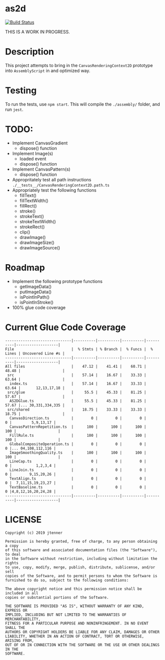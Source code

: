 # as2d

[![Build Status](https://travis-ci.org/as2d/as2d.svg?branch=master)](https://travis-ci.org/as2d/as2d)

THIS IS A WORK IN PROGRESS.

# Description

This project attempts to bring in the `CanvasRenderingContext2D` prototype into `AssemblyScript` in
and optimized way.

# Testing

To run the tests, use `npm start`. This will compile the `./assembly/` folder, and run `jest`.

# TODO:

- Implement CanvasGradient
  - dispose() function
- Implement Image(s)
  - loaded event
  - dispose() function
- Implement CanvasPattern(s)
  - dispose() function
- Appropritately test all path instructions `./__tests__/CanvasRenderingContext2D.path.ts`
- Appropriately test the following functions
  - fillText()
  - fillTextWidth()
  - fillRect()
  - stroke()
  - strokeText()
  - strokeTextWidth()
  - strokeRect()
  - clip()
  - drawImage()
  - drawImageSize()
  - drawImageSource()


# Roadmap

- Implement the following prototype functions
  - getImageData()
  - putImageData()
  - isPointInPath()
  - isPointInStroke()
- 100% glue code coverage

# Current Glue Code Coverage

```
------------------------------|----------|----------|----------|----------|-------------------|
File                          |  % Stmts | % Branch |  % Funcs |  % Lines | Uncovered Line #s |
------------------------------|----------|----------|----------|----------|-------------------|
All files                     |    47.12 |    41.41 |    60.71 |    48.48 |                   |
 src                          |    57.14 |    16.67 |    33.33 |    63.64 |                   |
  index.ts                    |    57.14 |    16.67 |    33.33 |    63.64 |       12,13,17,18 |
 src/glue                     |     55.5 |    45.33 |    81.25 |    57.67 |                   |
  AS2DGlue.ts                 |     55.5 |    45.33 |    81.25 |    57.67 |... 30,331,334,335 |
 src/shared                   |    18.75 |    33.33 |    33.33 |    18.75 |                   |
  CanvasDirection.ts          |        0 |        0 |        0 |        0 |         5,9,13,17 |
  CanvasPatternRepetition.ts  |      100 |      100 |      100 |      100 |                   |
  FillRule.ts                 |      100 |      100 |      100 |      100 |                   |
  GlobalCompositeOperation.ts |        0 |        0 |        0 |        0 |... 04,108,112,116 |
  ImageSmoothingQuality.ts    |      100 |      100 |      100 |      100 |                   |
  LineCap.ts                  |        0 |        0 |        0 |        0 |           1,2,3,4 |
  LineJoin.ts                 |        0 |        0 |        0 |        0 |        9,15,20,26 |
  TextAlign.ts                |        0 |        0 |        0 |        0 |  7,11,15,19,23,27 |
  TextBaseline.ts             |        0 |        0 |        0 |        0 |4,8,12,16,20,24,28 |
------------------------------|----------|----------|----------|----------|-------------------|
```

# LICENSE

```
Copyright (c) 2019 jtenner

Permission is hereby granted, free of charge, to any person obtaining a copy
of this software and associated documentation files (the "Software"), to deal
in the Software without restriction, including without limitation the rights
to use, copy, modify, merge, publish, distribute, sublicense, and/or sell
copies of the Software, and to permit persons to whom the Software is
furnished to do so, subject to the following conditions:

The above copyright notice and this permission notice shall be included in all
copies or substantial portions of the Software.

THE SOFTWARE IS PROVIDED "AS IS", WITHOUT WARRANTY OF ANY KIND, EXPRESS OR
IMPLIED, INCLUDING BUT NOT LIMITED TO THE WARRANTIES OF MERCHANTABILITY,
FITNESS FOR A PARTICULAR PURPOSE AND NONINFRINGEMENT. IN NO EVENT SHALL THE
AUTHORS OR COPYRIGHT HOLDERS BE LIABLE FOR ANY CLAIM, DAMAGES OR OTHER
LIABILITY, WHETHER IN AN ACTION OF CONTRACT, TORT OR OTHERWISE, ARISING FROM,
OUT OF OR IN CONNECTION WITH THE SOFTWARE OR THE USE OR OTHER DEALINGS IN THE
SOFTWARE.
```
